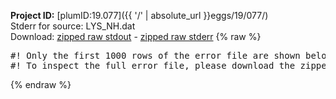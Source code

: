 **Project ID:** [plumID:19.077]({{ '/' | absolute_url }}eggs/19/077/)  
Stderr for source:  LYS_NH.dat   
Download: [zipped raw stdout](LYS_NH.dat.plumed.stdout.txt.zip) - [zipped raw stderr](LYS_NH.dat.plumed.stderr.txt.zip) 
{% raw %}
<pre>
#! Only the first 1000 rows of the error file are shown below
#! To inspect the full error file, please download the zipped raw stderr file above
</pre>
{% endraw %}
